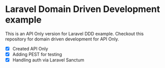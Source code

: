 # Laravel Domain Driven Development example

This is an API Only version for Laravel DDD example. Checkout this repository for domain driven development for API Only.

- [x] Created API Only
- [x] Adding PEST for testing
- [x] Handling auth via Laravel Sanctum
